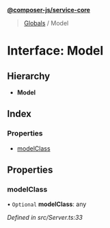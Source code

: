**[@composer-js/service-core](../README.md)**

> [Globals](../globals.md) / Model

# Interface: Model

## Hierarchy

* **Model**

## Index

### Properties

* [modelClass](model.md#modelclass)

## Properties

### modelClass

• `Optional` **modelClass**: any

*Defined in src/Server.ts:33*
